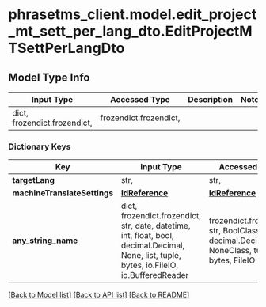 # phrasetms_client.model.edit_project_mt_sett_per_lang_dto.EditProjectMTSettPerLangDto

## Model Type Info

| Input Type                   | Accessed Type          | Description | Notes |
| ---------------------------- | ---------------------- | ----------- | ----- |
| dict, frozendict.frozendict, | frozendict.frozendict, |             |

### Dictionary Keys

| Key                          | Input Type                                                                                                                                  | Accessed Type                                                                           | Description                                                        | Notes      |
| ---------------------------- | ------------------------------------------------------------------------------------------------------------------------------------------- | --------------------------------------------------------------------------------------- | ------------------------------------------------------------------ | ---------- |
| **targetLang**               | str,                                                                                                                                        | str,                                                                                    |                                                                    |
| **machineTranslateSettings** | [**IdReference**](IdReference.md)                                                                                                           | [**IdReference**](IdReference.md)                                                       |                                                                    | [optional] |
| **any_string_name**          | dict, frozendict.frozendict, str, date, datetime, int, float, bool, decimal.Decimal, None, list, tuple, bytes, io.FileIO, io.BufferedReader | frozendict.frozendict, str, BoolClass, decimal.Decimal, NoneClass, tuple, bytes, FileIO | any string name can be used but the value must be the correct type | [optional] |

[[Back to Model list]](../../README.md#documentation-for-models) [[Back to API list]](../../README.md#documentation-for-api-endpoints) [[Back to README]](../../README.md)

